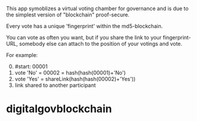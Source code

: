 This app symoblizes a virtual voting chamber for governance and is due to the simplest version of "blockchain" proof-secure. 

Every vote has a unique 'fingerprint' within the md5-blockchain. 

You can vote as often you want, but if you share the link to your fingerprint-URL, somebody else can attach to the position of your votings and vote.

For example:

0. #start: 00001
1. vote 'No' = 00002 = hash(hash(00001)+'No')
2. vote 'Yes' = shareLink(hash(hash(00002)+'Yes'))
3. link shared to another participant
# digitalgovblockchain
